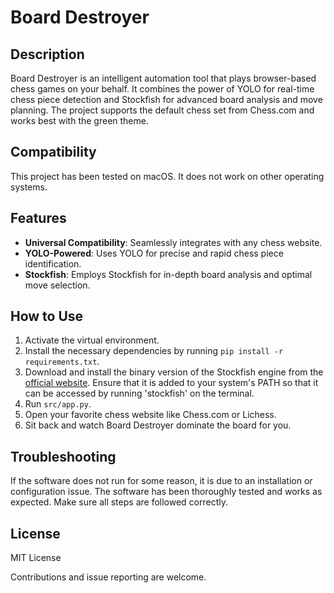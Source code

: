 # Board Destroyer

## Description

Board Destroyer is an intelligent automation tool that plays browser-based chess games on your behalf. It combines the power of YOLO for real-time chess piece detection and Stockfish for advanced board analysis and move planning. The project supports the default chess set from Chess.com and works best with the green theme.

## Compatibility

This project has been tested on macOS. It does not work on other operating systems.

## Features

- **Universal Compatibility**: Seamlessly integrates with any chess website.
- **YOLO-Powered**: Uses YOLO for precise and rapid chess piece identification.
- **Stockfish**: Employs Stockfish for in-depth board analysis and optimal move selection.


## How to Use

1. Activate the virtual environment.
2. Install the necessary dependencies by running `pip install -r requirements.txt`.
3. Download and install the binary version of the Stockfish engine from the [official website](https://stockfishchess.org/download/). Ensure that it is added to your system's PATH so that it can be accessed by running 'stockfish' on the terminal.
4. Run `src/app.py`.
5. Open your favorite chess website like Chess.com or Lichess.
6. Sit back and watch Board Destroyer dominate the board for you.

## Troubleshooting

If the software does not run for some reason, it is due to an installation or configuration issue. The software has been thoroughly tested and works as expected. Make sure all steps are followed correctly.

## License

MIT License

Contributions and issue reporting are welcome.
